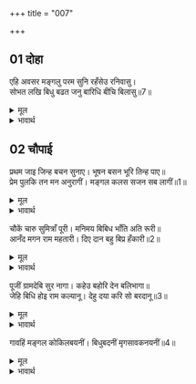 +++
title = "007"

+++


## 01 दोहा
एहि अवसर मङ्गलु परम सुनि रहँसेउ रनिवासु।  
सोभत लखि बिधु बढत जनु बारिधि बीचि बिलासु॥7॥  

<details><summary>मूल</summary>

एहि अवसर मङ्गलु परम सुनि रहँसेउ रनिवासु।  
सोभत लखि बिधु बढत जनु बारिधि बीचि बिलासु॥7॥  
</details>

<details><summary>भावार्थ</summary>

इसी समय यह परम मङ्गल समाचार सुनकर सारा रनिवास हर्षित हो उठा। जैसे चन्द्रमा को बढते देखकर समुद्र में लहरों का विलास (आनन्द) सुशोभित होता है॥7॥  
</details>





## 02 चौपाई
प्रथम जाइ जिन्ह बचन सुनाए। भूषन बसन भूरि तिन्ह पाए॥  
प्रेम पुलकि तन मन अनुरागीं। मङ्गल कलस सजन सब लागीं॥1॥  

<details><summary>मूल</summary>

प्रथम जाइ जिन्ह बचन सुनाए। भूषन बसन भूरि तिन्ह पाए॥  
प्रेम पुलकि तन मन अनुरागीं। मङ्गल कलस सजन सब लागीं॥1॥  
</details>

<details><summary>भावार्थ</summary>

सबसे पहले (रनिवास में) जाकर जिन्होन्ने ये वचन (समाचार) सुनाए, उन्होन्ने बहुत से आभूषण और वस्त्र पाए। रानियों का शरीर प्रेम से पुलकित हो उठा और मन प्रेम में मग्न हो गया। वे सब मङ्गल कलश सजाने लगीं॥1॥  
</details>

चौकें चारु सुमित्राँ पूरी। मनिमय बिबिध भाँति अति रूरी॥  
आनँद मगन राम महतारी। दिए दान बहु बिप्र हँकारी॥2॥  

<details><summary>मूल</summary>

चौकें चारु सुमित्राँ पूरी। मनिमय बिबिध भाँति अति रूरी॥  
आनँद मगन राम महतारी। दिए दान बहु बिप्र हँकारी॥2॥  
</details>

<details><summary>भावार्थ</summary>

सुमित्राजी ने मणियों (रत्नों) के बहुत प्रकार के अत्यन्त सुन्दर और मनोहर चौक पूरे। आनन्द में मग्न हुई श्री रामचन्द्रजी की माता कौसल्याजी ने ब्राह्मणों को बुलाकर बहुत दान दिए॥2॥  
</details>

पूजीं ग्रामदेबि सुर नागा। कहेउ बहोरि देन बलिभागा॥  
जेहि बिधि होइ राम कल्यानू। देहु दया करि सो बरदानू॥3॥  

<details><summary>मूल</summary>

पूजीं ग्रामदेबि सुर नागा। कहेउ बहोरि देन बलिभागा॥  
जेहि बिधि होइ राम कल्यानू। देहु दया करि सो बरदानू॥3॥  
</details>

<details><summary>भावार्थ</summary>

उन्होन्ने ग्रामदेवियों, देवताओं और नागों की पूजा की और फिर बलि भेण्ट देने को कहा (अर्थात कार्य सिद्ध होने पर फिर पूजा करने की मनौती मानी) और प्रार्थना की कि जिस प्रकार से श्री रामचन्द्रजी का कल्याण हो, दया करके वही वरदान दीजिए॥3॥  
</details>

गावहिं मङ्गल कोकिलबयनीं। बिधुबदनीं मृगसावकनयनीं॥4॥  

<details><summary>मूल</summary>

गावहिं मङ्गल कोकिलबयनीं। बिधुबदनीं मृगसावकनयनीं॥4॥  
</details>

<details><summary>भावार्थ</summary>

कोयल की सी मीठी वाणी वाली, चन्द्रमा के समान मुख वाली और हिरन के बच्चे के से नेत्रों वाली स्त्रियाँ मङ्गलगान करने लगीं॥4॥  
</details>

